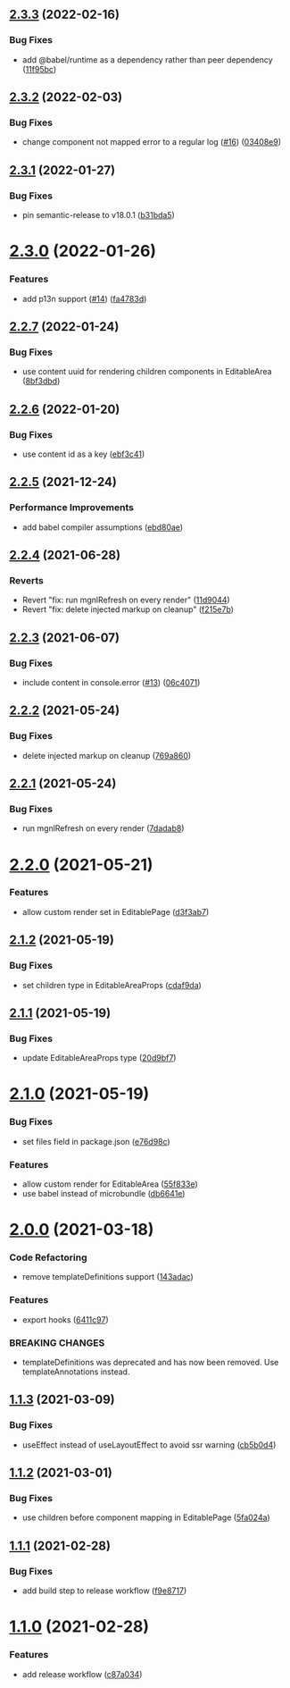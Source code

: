 ## [2.3.3](https://github.com/redabacha/magnolia-frontend-helpers/compare/v2.3.2...v2.3.3) (2022-02-16)


### Bug Fixes

* add @babel/runtime as a dependency rather than peer dependency ([11f95bc](https://github.com/redabacha/magnolia-frontend-helpers/commit/11f95bc20996761b6d04a8cc65ee08b3fe33a865))

## [2.3.2](https://github.com/redabacha/magnolia-frontend-helpers/compare/v2.3.1...v2.3.2) (2022-02-03)


### Bug Fixes

* change component not mapped error to a regular log ([#16](https://github.com/redabacha/magnolia-frontend-helpers/issues/16)) ([03408e9](https://github.com/redabacha/magnolia-frontend-helpers/commit/03408e9502e5a0cfc8c61d1dc138414df5448a7b))

## [2.3.1](https://github.com/redabacha/magnolia-frontend-helpers/compare/v2.3.0...v2.3.1) (2022-01-27)


### Bug Fixes

* pin semantic-release to v18.0.1 ([b31bda5](https://github.com/redabacha/magnolia-frontend-helpers/commit/b31bda5f2599c1fc6cf3f43def736b4bc1a9acad))

# [2.3.0](https://github.com/redabacha/magnolia-frontend-helpers/compare/v2.2.7...v2.3.0) (2022-01-26)


### Features

* add p13n support ([#14](https://github.com/redabacha/magnolia-frontend-helpers/issues/14)) ([fa4783d](https://github.com/redabacha/magnolia-frontend-helpers/commit/fa4783d28694fcb8a5fd579cb00af1a9bc321e56))

## [2.2.7](https://github.com/redabacha/magnolia-frontend-helpers/compare/v2.2.6...v2.2.7) (2022-01-24)


### Bug Fixes

* use content uuid for rendering children components in EditableArea ([8bf3dbd](https://github.com/redabacha/magnolia-frontend-helpers/commit/8bf3dbd657211491f3422995e88e43014fa8bc3a))

## [2.2.6](https://github.com/redabacha/magnolia-frontend-helpers/compare/v2.2.5...v2.2.6) (2022-01-20)


### Bug Fixes

* use content id as a key ([ebf3c41](https://github.com/redabacha/magnolia-frontend-helpers/commit/ebf3c41465064e69d9200505d3575517f1dccf13))

## [2.2.5](https://github.com/redabacha/magnolia-frontend-helpers/compare/v2.2.4...v2.2.5) (2021-12-24)


### Performance Improvements

* add babel compiler assumptions ([ebd80ae](https://github.com/redabacha/magnolia-frontend-helpers/commit/ebd80ae378ff02bda8e903871f15fb42c8f54c92))

## [2.2.4](https://github.com/redabacha/magnolia-frontend-helpers/compare/v2.2.3...v2.2.4) (2021-06-28)


### Reverts

* Revert "fix: run mgnlRefresh on every render" ([11d9044](https://github.com/redabacha/magnolia-frontend-helpers/commit/11d904454d72e8f78bd1b0417bda1101ae598d55))
* Revert "fix: delete injected markup on cleanup" ([f215e7b](https://github.com/redabacha/magnolia-frontend-helpers/commit/f215e7b68553aad04c16b2201c4949770fc9cb3c))

## [2.2.3](https://github.com/redabacha/magnolia-frontend-helpers/compare/v2.2.2...v2.2.3) (2021-06-07)


### Bug Fixes

* include content in console.error ([#13](https://github.com/redabacha/magnolia-frontend-helpers/issues/13)) ([06c4071](https://github.com/redabacha/magnolia-frontend-helpers/commit/06c4071f9008b2a3d3a75f2f04c27fb991677426))

## [2.2.2](https://github.com/redabacha/magnolia-frontend-helpers/compare/v2.2.1...v2.2.2) (2021-05-24)


### Bug Fixes

* delete injected markup on cleanup ([769a860](https://github.com/redabacha/magnolia-frontend-helpers/commit/769a8602f911cd3bfd6ed9a18a533b27d0f5e2ff))

## [2.2.1](https://github.com/redabacha/magnolia-frontend-helpers/compare/v2.2.0...v2.2.1) (2021-05-24)


### Bug Fixes

* run mgnlRefresh on every render ([7dadab8](https://github.com/redabacha/magnolia-frontend-helpers/commit/7dadab8bd382f401c6e084f5cd0cb001a26ae9a9))

# [2.2.0](https://github.com/redabacha/magnolia-frontend-helpers/compare/v2.1.2...v2.2.0) (2021-05-21)


### Features

* allow custom render set in EditablePage ([d3f3ab7](https://github.com/redabacha/magnolia-frontend-helpers/commit/d3f3ab72a0f83b9fcba61484a195f1b50c8aab1e))

## [2.1.2](https://github.com/redabacha/magnolia-frontend-helpers/compare/v2.1.1...v2.1.2) (2021-05-19)


### Bug Fixes

* set children type in EditableAreaProps ([cdaf9da](https://github.com/redabacha/magnolia-frontend-helpers/commit/cdaf9da8e3cecb8c32610245e9c50f1ed20df451))

## [2.1.1](https://github.com/redabacha/magnolia-frontend-helpers/compare/v2.1.0...v2.1.1) (2021-05-19)


### Bug Fixes

* update EditableAreaProps type ([20d9bf7](https://github.com/redabacha/magnolia-frontend-helpers/commit/20d9bf746cd9db253124498f1e3863f867478e0e))

# [2.1.0](https://github.com/redabacha/magnolia-frontend-helpers/compare/v2.0.0...v2.1.0) (2021-05-19)


### Bug Fixes

* set files field in package.json ([e76d98c](https://github.com/redabacha/magnolia-frontend-helpers/commit/e76d98c446d4dd43c0c97a9e0d4c9663b6dd1424))


### Features

* allow custom render for EditableArea ([55f833e](https://github.com/redabacha/magnolia-frontend-helpers/commit/55f833ed99b407b207257b5f78cfc9a4ca04a026))
* use babel instead of microbundle ([db6641e](https://github.com/redabacha/magnolia-frontend-helpers/commit/db6641ec7ba640c863c89ae62b2edef7ed1708e7))

# [2.0.0](https://github.com/redabacha/magnolia-frontend-helpers/compare/v1.1.3...v2.0.0) (2021-03-18)


### Code Refactoring

* remove templateDefinitions support ([143adac](https://github.com/redabacha/magnolia-frontend-helpers/commit/143adaccbb237dd3168887b6fcf7918b29a8570d))


### Features

* export hooks ([6411c97](https://github.com/redabacha/magnolia-frontend-helpers/commit/6411c977d55d1855140c1907ad1a1bce9510e340))


### BREAKING CHANGES

* templateDefinitions was deprecated and has now been removed. Use templateAnnotations instead.

## [1.1.3](https://github.com/redabacha/magnolia-frontend-helpers/compare/v1.1.2...v1.1.3) (2021-03-09)


### Bug Fixes

* useEffect instead of useLayoutEffect to avoid ssr warning ([cb5b0d4](https://github.com/redabacha/magnolia-frontend-helpers/commit/cb5b0d4447b7e90e99a443ee04065fc84cb1fe92))

## [1.1.2](https://github.com/redabacha/magnolia-frontend-helpers/compare/v1.1.1...v1.1.2) (2021-03-01)


### Bug Fixes

* use children before component mapping in EditablePage ([5fa024a](https://github.com/redabacha/magnolia-frontend-helpers/commit/5fa024af32fb88ec3d61b6bd0fe55bc1930007dd))

## [1.1.1](https://github.com/redabacha/magnolia-frontend-helpers/compare/v1.1.0...v1.1.1) (2021-02-28)


### Bug Fixes

* add build step to release workflow ([f9e8717](https://github.com/redabacha/magnolia-frontend-helpers/commit/f9e8717fee5ab6ec0b3e6b828f567650dc84fe6e))

# [1.1.0](https://github.com/redabacha/magnolia-frontend-helpers/compare/v1.0.14...v1.1.0) (2021-02-28)


### Features

* add release workflow ([c87a034](https://github.com/redabacha/magnolia-frontend-helpers/commit/c87a034ecbdd5c2746a1e2638a9441837a189f72))
